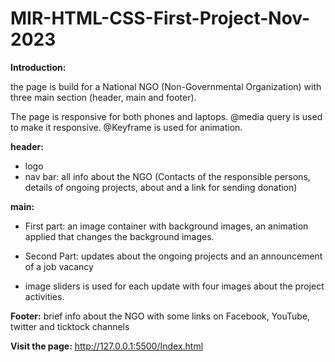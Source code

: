 # MIR-HTML-CSS-First-Project-Nov-2023


**Introduction:**

the page is build for a National NGO (Non-Governmental Organization) with three main section (header, main and footer).

The page is responsive for both phones and laptops. @media query is used to make it responsive.
@Keyframe is used for animation.


**header:**
- logo
- nav bar: all info about the NGO (Contacts of the responsible persons, details of ongoing projects, about and a link for sending donation)


**main:**
- First part: an image container with background images, an animation applied that changes the background images.

- Second Part: updates about the ongoing projects and an announcement of a job vacancy
- image sliders is used for each update with four images about the project activities.

**Footer:**
brief info about the NGO with some links on Facebook, YouTube, twitter and ticktock channels 


**Visit the page:** http://127.0.0.1:5500/Index.html